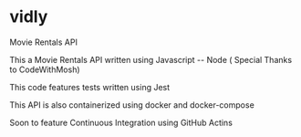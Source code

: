 # vidly
Movie Rentals API 

This a Movie Rentals API written using Javascript -- Node  ( Special Thanks to CodeWithMosh)

This code features tests written using Jest 

This API  is also containerized using docker and docker-compose 

Soon to feature Continuous Integration using GitHub Actins 

